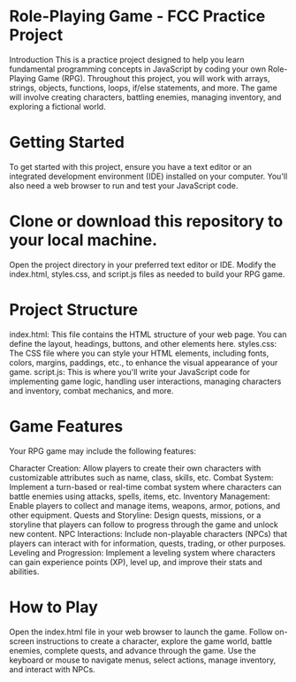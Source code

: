 # Role-Playing Game - FCC Practice Project
Introduction
This is a practice project designed to help you learn fundamental programming concepts in JavaScript by coding your own Role-Playing Game (RPG). Throughout this project, you will work with arrays, strings, objects, functions, loops, if/else statements, and more. The game will involve creating characters, battling enemies, managing inventory, and exploring a fictional world.

# Getting Started
To get started with this project, ensure you have a text editor or an integrated development environment (IDE) installed on your computer. You'll also need a web browser to run and test your JavaScript code.

# Clone or download this repository to your local machine.
Open the project directory in your preferred text editor or IDE.
Modify the index.html, styles.css, and script.js files as needed to build your RPG game.

# Project Structure
index.html: This file contains the HTML structure of your web page. You can define the layout, headings, buttons, and other elements here.
styles.css: The CSS file where you can style your HTML elements, including fonts, colors, margins, paddings, etc., to enhance the visual appearance of your game.
script.js: This is where you'll write your JavaScript code for implementing game logic, handling user interactions, managing characters and inventory, combat mechanics, and more.

# Game Features
Your RPG game may include the following features:

Character Creation: Allow players to create their own characters with customizable attributes such as name, class, skills, etc.
Combat System: Implement a turn-based or real-time combat system where characters can battle enemies using attacks, spells, items, etc.
Inventory Management: Enable players to collect and manage items, weapons, armor, potions, and other equipment.
Quests and Storyline: Design quests, missions, or a storyline that players can follow to progress through the game and unlock new content.
NPC Interactions: Include non-playable characters (NPCs) that players can interact with for information, quests, trading, or other purposes.
Leveling and Progression: Implement a leveling system where characters can gain experience points (XP), level up, and improve their stats and abilities.

# How to Play
Open the index.html file in your web browser to launch the game.
Follow on-screen instructions to create a character, explore the game world, battle enemies, complete quests, and advance through the game.
Use the keyboard or mouse to navigate menus, select actions, manage inventory, and interact with NPCs.